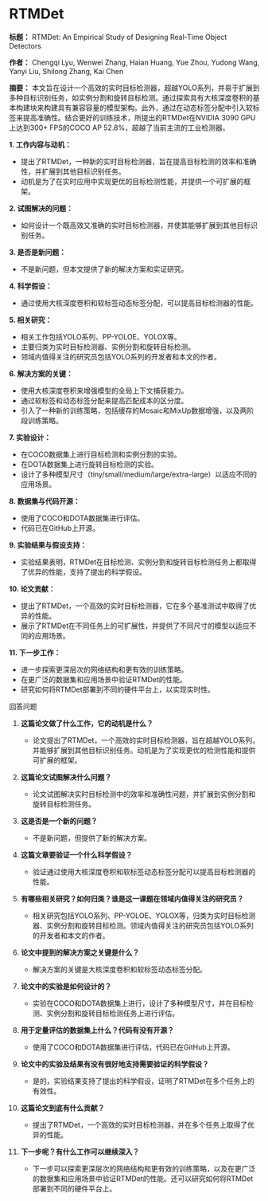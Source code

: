 # RTMDet

**标题：** RTMDet: An Empirical Study of Designing Real-Time Object Detectors

**作者：** Chengqi Lyu, Wenwei Zhang, Haian Huang, Yue Zhou, Yudong Wang, Yanyi Liu, Shilong Zhang, Kai Chen

**摘要：** 本文旨在设计一个高效的实时目标检测器，超越YOLO系列，并易于扩展到多种目标识别任务，如实例分割和旋转目标检测。通过探索具有大核深度卷积的基本构建块来构建具有兼容容量的模型架构。此外，通过在动态标签分配中引入软标签来提高准确性。结合更好的训练技术，所提出的RTMDet在NVIDIA 3090 GPU上达到300+ FPS的COCO AP 52.8%，超越了当前主流的工业检测器。

**1. 工作内容与动机：**

- 提出了RTMDet，一种新的实时目标检测器，旨在提高目标检测的效率和准确性，并扩展到其他目标识别任务。
- 动机是为了在实时应用中实现更优的目标检测性能，并提供一个可扩展的框架。

**2. 试图解决的问题：**

- 如何设计一个既高效又准确的实时目标检测器，并使其能够扩展到其他目标识别任务。

**3. 是否是新问题：**

- 不是新问题，但本文提供了新的解决方案和实证研究。

**4. 科学假设：**

- 通过使用大核深度卷积和软标签动态标签分配，可以提高目标检测器的性能。

**5. 相关研究：**

- 相关工作包括YOLO系列、PP-YOLOE、YOLOX等。
- 主要归类为实时目标检测器、实例分割和旋转目标检测。
- 领域内值得关注的研究员包括YOLO系列的开发者和本文的作者。

**6. 解决方案的关键：**

- 使用大核深度卷积来增强模型的全局上下文捕获能力。
- 通过软标签和动态标签分配来提高匹配成本的区分度。
- 引入了一种新的训练策略，包括缓存的Mosaic和MixUp数据增强，以及两阶段训练策略。

**7. 实验设计：**

- 在COCO数据集上进行目标检测和实例分割的实验。
- 在DOTA数据集上进行旋转目标检测的实验。
- 设计了多种模型尺寸（tiny/small/medium/large/extra-large）以适应不同的应用场景。

**8. 数据集与代码开源：**

- 使用了COCO和DOTA数据集进行评估。
- 代码已在GitHub上开源。

**9. 实验结果与假设支持：**

- 实验结果表明，RTMDet在目标检测、实例分割和旋转目标检测任务上都取得了优异的性能，支持了提出的科学假设。

**10. 论文贡献：**

- 提出了RTMDet，一个高效的实时目标检测器，它在多个基准测试中取得了优异的性能。
- 展示了RTMDet在不同任务上的可扩展性，并提供了不同尺寸的模型以适应不同的应用场景。

**11. 下一步工作：**

- 进一步探索更深层次的网络结构和更有效的训练策略。
- 在更广泛的数据集和应用场景中验证RTMDet的性能。
- 研究如何将RTMDet部署到不同的硬件平台上，以实现实时性。

回答问题

1. **这篇论文做了什么工作，它的动机是什么？**
    
    - 论文提出了RTMDet，一个高效的实时目标检测器，旨在超越YOLO系列，并能够扩展到其他目标识别任务。动机是为了实现更优的检测性能和提供可扩展的框架。
2. **这篇论文试图解决什么问题？**
    
    - 论文试图解决实时目标检测中的效率和准确性问题，并扩展到实例分割和旋转目标检测任务。
3. **这是否是一个新的问题？**
    
    - 不是新问题，但提供了新的解决方案。
4. **这篇文章要验证一个什么科学假设？**
    
    - 验证通过使用大核深度卷积和软标签动态标签分配可以提高目标检测器的性能。
5. **有哪些相关研究？如何归类？谁是这一课题在领域内值得关注的研究员？**
    
    - 相关研究包括YOLO系列、PP-YOLOE、YOLOX等，归类为实时目标检测器、实例分割和旋转目标检测。领域内值得关注的研究员包括YOLO系列的开发者和本文的作者。
6. **论文中提到的解决方案之关键是什么？**
    
    - 解决方案的关键是大核深度卷积和软标签动态标签分配。
7. **论文中的实验是如何设计的？**
    
    - 实验在COCO和DOTA数据集上进行，设计了多种模型尺寸，并在目标检测、实例分割和旋转目标检测任务上进行评估。
8. **用于定量评估的数据集上什么？代码有没有开源？**
    
    - 使用了COCO和DOTA数据集进行评估，代码已在GitHub上开源。
9. **论文中的实验及结果有没有很好地支持需要验证的科学假设？**
    
    - 是的，实验结果支持了提出的科学假设，证明了RTMDet在多个任务上的有效性。
10. **这篇论文到底有什么贡献？**
    
    - 提出了RTMDet，一个高效的实时目标检测器，并在多个任务上取得了优异的性能。
11. **下一步呢？有什么工作可以继续深入？**
    
    - 下一步可以探索更深层次的网络结构和更有效的训练策略，以及在更广泛的数据集和应用场景中验证RTMDet的性能。还可以研究如何将RTMDet部署到不同的硬件平台上。
